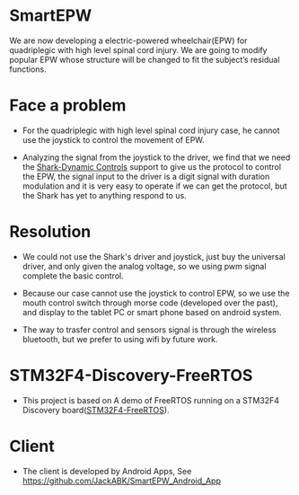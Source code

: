 SmartEPW
=========

We are now developing a electric-powered wheelchair(EPW) for quadriplegic with high level spinal cord injury. We are going to modify popular EPW whose structure will be changed to fit the subject’s residual functions. 



Face a problem
===============
* For the quadriplegic with high level spinal cord injury case, he cannot use the joystick to control the movement of   EPW.

* Analyzing the signal from the joystick to the driver, we find that we need the                                      [Shark-Dynamic Controls](http://www.dynamiccontrols.com/dealers/products/shark) support to give us the protocol to    control the EPW, the signal input to the driver is a digit signal with duration modulation and it is very easy to    operate if we can get the protocol, but the Shark has yet to anything respond to us.


Resolution
===========

* We could not use the Shark's driver and joystick, just buy the universal driver, and only given the analog        voltage, so we using pwm signal complete the basic control.

* Because our case cannot use the joystick to control EPW, so we use the mouth control switch through morse code       (developed over the past), and display to the tablet PC or smart phone based on android system.

* The way to trasfer control and sensors signal is through the wireless bluetooth, but we prefer to using wifi by      future work. 



STM32F4-Discovery-FreeRTOS
============================

* This project is based on A demo of FreeRTOS running on a STM32F4 Discovery                                           board([STM32F4-FreeRTOS](https://github.com/wangyeee/STM32F4-FreeRTOS)).


Client
=========

* The client is developed by Android Apps, See https://github.com/JackABK/SmartEPW_Android_App
